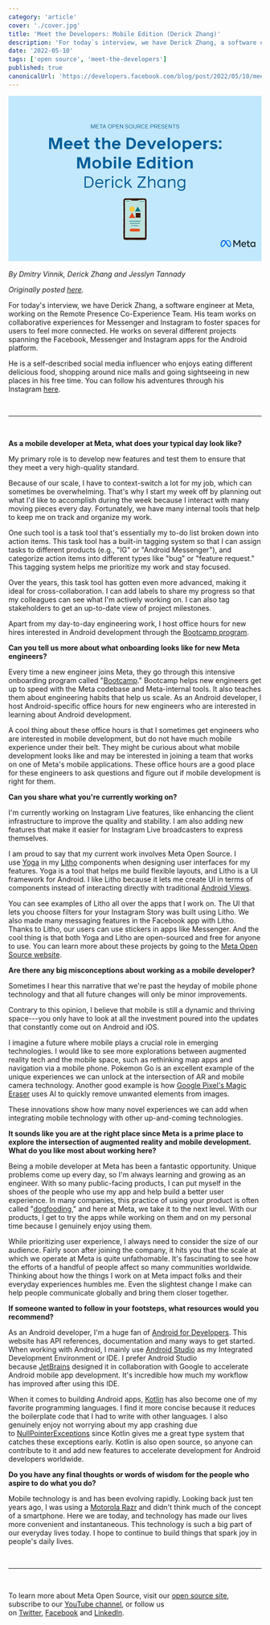 ```yaml
---
category: 'article'
cover: './cover.jpg'
title: 'Meet the Developers: Mobile Edition (Derick Zhang)'
description: 'For today`s interview, we have Derick Zhang, a software engineer at Meta, working on the Remote Presence Co-Experience Team.'
date: '2022-05-10'
tags: ['open source', 'meet-the-developers']
published: true
canonicalUrl: 'https://developers.facebook.com/blog/post/2022/05/10/meet-the-developers-derick-zhang/'
---
```


![cover](./cover.jpg)

*By Dmitry Vinnik, Derick Zhang and Jesslyn Tannady*

*Originally posted [here](https://developers.facebook.com/blog/post/2022/05/10/meet-the-developers-derick-zhang/).*

For today's interview, we have Derick Zhang, a software engineer at Meta, working on the Remote Presence Co-Experience Team. His team works on collaborative experiences for Messenger and Instagram to foster spaces for users to feel more connected. He works on several different projects spanning the Facebook, Messenger and Instagram apps for the Android platform.

He is a self-described social media influencer who enjoys eating different delicious food, shopping around nice malls and going sightseeing in new places in his free time. You can follow his adventures through his Instagram [here](https://l.facebook.com/l.php?u=https%3A%2F%2Fwww.instagram.com%2Fzmagic100%2F&h=AT38NW3Az0zEIip6sTQuAUTZxGIKyS6lcwz0k8TuthqR-cMccQvOBIzoWgBCY2QY7zrZU3Mxxh2gx6AOOqzhzg3CeVq8FU98Rf36T1KE3QU_Frt2gOxuJ78roilnfR3GjuHPCpwPDXRIN6gEiy3e6cay9DhxdDBgPDZjKWoncUg).

</br>

* * * * *

</br>

**As a mobile developer at Meta, what does your typical day look like?**

My primary role is to develop new features and test them to ensure that they meet a very high-quality standard.

Because of our scale, I have to context-switch a lot for my job, which can sometimes be overwhelming. That's why I start my week off by planning out what I'd like to accomplish during the week because I interact with many moving pieces every day. Fortunately, we have many internal tools that help to keep me on track and organize my work.

One such tool is a task tool that's essentially my to-do list broken down into action items. This task tool has a built-in tagging system so that I can assign tasks to different products (e.g., "IG" or "Android Messenger"), and categorize action items into different types like "bug" or "feature request." This tagging system helps me prioritize my work and stay focused.

Over the years, this task tool has gotten even more advanced, making it ideal for cross-collaboration. I can add labels to share my progress so that my colleagues can see what I'm actively working on. I can also tag stakeholders to get an up-to-date view of project milestones.

Apart from my day-to-day engineering work, I host office hours for new hires interested in Android development through the [Bootcamp program](https://l.facebook.com/l.php?u=https%3A%2F%2Fwww.businessinsider.com%2Finside-facebook-engineer-bootcamp-2016-3&h=AT0kBHWAydbW3mZKZzsBXvOBiqP63lt5edDeEcaG7ywXqNRdJIkMUMnW8gn81glhb_A0vJZ_T_ggFI0uOUzrQUE0pnIiAJOI45imkO4iYaSQ-SW0eCRGNb0KS_pn7I9oA9K51koyR8Oy2fqXlqc8a6fHNXJUeubNopKu153mPRc).

**Can you tell us more about what onboarding looks like for new Meta engineers?**

Every time a new engineer joins Meta, they go through this intensive onboarding program called "[Bootcamp](https://l.facebook.com/l.php?u=https%3A%2F%2Fwww.businessinsider.com%2Finside-facebook-engineer-bootcamp-2016-3&h=AT1PzCW_OtZObwMzCWYcCI3vrObFzUsvB4aAezQ1yt9EWZh7od8bNq-Arq65Mz3hZPuNzDV_g9Ekx2_t8s7cieNZ5y0n_8iUeK9cmDXyxzi1QOs9eU2FekZKl4e16nGe9O_uwZoBsRbom7z89BbIVIXmLoGedjvbTjQzP6sFc9s)." Bootcamp helps new engineers get up to speed with the Meta codebase and Meta-internal tools. It also teaches them about engineering habits that help us scale. As an Android developer, I host Android-specific office hours for new engineers who are interested in learning about Android development.

A cool thing about these office hours is that I sometimes get engineers who are interested in mobile development, but do not have much mobile experience under their belt. They might be curious about what mobile development looks like and may be interested in joining a team that works on one of Meta's mobile applications. These office hours are a good place for these engineers to ask questions and figure out if mobile development is right for them.

**Can you share what you're currently working on?**

I'm currently working on Instagram Live features, like enhancing the client infrastructure to improve the quality and stability. I am also adding new features that make it easier for Instagram Live broadcasters to express themselves.

I am proud to say that my current work involves Meta Open Source. I use [Yoga](https://l.facebook.com/l.php?u=https%3A%2F%2Fyogalayout.com%2F&h=AT3lslt512PLnYiTR8Xvr5oCMOnsk7LhgkPT7OHdnOOkC2acJhQHt0_4P89rXlIN7xy-F_fUMZbuRgMg3sjphuciPyt-34wgW_Afvg3_5QtsOJH0h2XEdt73xuBiakHwNCQtI4OIueoaq-R4OYXoq6UZrgtPc7KV2w4gY5Yrhkg) in my [Litho](https://l.facebook.com/l.php?u=https%3A%2F%2Ffblitho.com%2F&h=AT1reAcjBd1DJVsbpDZX9bw3wvdQSmySraZIF4fDRjJdtJSWhll_1J8KLs_-sxtqJG5vaAyTXiF59QEGO_wqLe0rR1AE423jbxk8t0Wj4nP7j4A0d74oWoJlrrBsLmb60a-fJ4GlUDHKPPWl_4wbxAXpKwiKgOsc3xQeb5LCkmc) components when designing user interfaces for my features. Yoga is a tool that helps me build flexible layouts, and Litho is a UI framework for Android. I like Litho because it lets me create UI in terms of components instead of interacting directly with traditional [Android Views](https://l.facebook.com/l.php?u=https%3A%2F%2Fdeveloper.android.com%2Fguide%2Ftopics%2Fui%2Fdeclaring-layout&h=AT2z5_GRvpew21NYJSsQvTGXDmoFemdMKwtn9iiI4vr9eGiCVP9pLfSIe2bFBpEBNrxDs6yScxKKT9hJRmWg_kpR095dqGqFIInlQKQtQiSdI6lNzc1acWHxBrNFvGtwWnGBagYEAe77DgiCtQgsllxRo8nsE3wakLPon-5VE_0).

You can see examples of Litho all over the apps that I work on. The UI that lets you choose filters for your Instagram Story was built using Litho. We also made many messaging features in the Facebook app with Litho. Thanks to Litho, our users can use stickers in apps like Messenger. And the cool thing is that both Yoga and Litho are open-sourced and free for anyone to use. You can learn more about these projects by going to the [Meta Open Source website](https://l.facebook.com/l.php?u=https%3A%2F%2Fopensource.fb.com%2F&h=AT3tkRFCmswY66y7uasc8cITNt78liOtob942aRT7LdW38cBkaTmpwp_qP5KSYPkuoMgPLOSWdNz0IyUcbzRtfv_Bg2FTcFWDYCkduLolItV8vHxe-ozNLO_-JO-fOhW2CKQ9SunIy_7PeMQnOa79AsBVBuz4f-9Cq2kzHl4cLI).

**Are there any big misconceptions about working as a mobile developer?**

Sometimes I hear this narrative that we're past the heyday of mobile phone technology and that all future changes will only be minor improvements.

Contrary to this opinion, I believe that mobile is still a dynamic and thriving space---you only have to look at all the investment poured into the updates that constantly come out on Android and iOS.

I imagine a future where mobile plays a crucial role in emerging technologies. I would like to see more explorations between augmented reality tech and the mobile space, such as rethinking map apps and navigation via a mobile phone. Pokemon Go is an excellent example of the unique experiences we can unlock at the intersection of AR and mobile camera technology. Another good example is how [Google Pixel's Magic Eraser](https://l.facebook.com/l.php?u=https%3A%2F%2Fwww.youtube.com%2Fwatch%3Fv%3DWA6TrAwHQug&h=AT2TqXlXSpbY0KgIPEWor_WXV8UjxH7_TzqimRbI3N-EsGPlGStuE_YFU1K-cUiT7hp0V_A8MjIiuvyXokOxAYsclITZ58fblSpRLDXulF2Ypz5g8CBDw-noYZnDjcsAUGSflrXM7w-Ru9CKHDLHI5JNydyCXQPS3R_4OYln18A) uses AI to quickly remove unwanted elements from images.

These innovations show how many novel experiences we can add when integrating mobile technology with other up-and-coming technologies.

**It sounds like you are at the right place since Meta is a prime place to explore the intersection of augmented reality and mobile development. What do you like most about working here?**

Being a mobile developer at Meta has been a fantastic opportunity. Unique problems come up every day, so I'm always learning and growing as an engineer. With so many public-facing products, I can put myself in the shoes of the people who use my app and help build a better user experience. In many companies, this practice of using your product is often called "[dogfooding](https://l.facebook.com/l.php?u=https%3A%2F%2Fen.wikipedia.org%2Fwiki%2FEating_your_own_dog_food&h=AT1lWb5ywRmZ800M0WfbzKdg5qPOlc1RiqVHxGQyA-_B7T9QwL1JHxEwhRoAE3cQDCb3huLCnYSNnaa5BZhVbgudwykp_2QnIWSKfCw5rOd3AoRlijlE5EXpVbpUi5lV8Ak65hzyepTO62OT9YmD0q5wXH5qXRzU2mZsKDIVkHw)," and here at Meta, we take it to the next level. With our products, I get to try the apps while working on them and on my personal time because I genuinely enjoy using them.

While prioritizing user experience, I always need to consider the size of our audience. Fairly soon after joining the company, it hits you that the scale at which we operate at Meta is quite unfathomable. It's fascinating to see how the efforts of a handful of people affect so many communities worldwide. Thinking about how the things I work on at Meta impact folks and their everyday experiences humbles me. Even the slightest change I make can help people communicate globally and bring them closer together.

**If someone wanted to follow in your footsteps, what resources would you recommend?**

As an Android developer, I'm a huge fan of [Android for Developers](https://l.facebook.com/l.php?u=https%3A%2F%2Fdeveloper.android.com%2F&h=AT0AxClKpLsvBL7ny7v4lsHj6n-Lzo8EF31kNNn6vUbFUvFdwXODUK4x8fPiydyFB27yffnm2izwBWPzDdLA5zhoFOV2m5e1M88PYJ68g4paETjdDdsRDykK_TE1odz8md7S40ZFfoeC685GBskW9N2XqPU5QNHauBf6aC3sfVc). This website has API references, documentation and many ways to get started. When working with Android, I mainly use [Android Studio](https://l.facebook.com/l.php?u=https%3A%2F%2Fdeveloper.android.com%2Fstudio%2F&h=AT3OTKliNlWzh8lq0u7huIxTkM2kVUQ4PuSBYwungW-5y36ZuuLXpb2tJIPztqkg7LMrwHGmfT9ouhfLRz3A2wUWfjDB9BndTQAZkyOBwhUTgnZn2AI5VLozT6i6yYYMf5qHEy25A_HGGmhQnFMY5rEXXmdjj-gCOnqYJxxSR7s) as my Integrated Development Environment or IDE. I prefer Android Studio because [JetBrains](https://l.facebook.com/l.php?u=https%3A%2F%2Fwww.jetbrains.com%2F&h=AT2Remwai1_8phK9auAKMOktpXzaCdwUFo7BfRHl68wXAWs65f6T02bhs2SmHUpP1JUbvpZXdDai_rFbRlCispVFF6gEwzJ9Ydvd2e3D3jEKor6dWErbnoQE9b51cw5x-i02UK65hs6aKhM_370GieJ7It_eKLZbAg9u83V5-wI) designed it in collaboration with Google to accelerate Android mobile app development. It's incredible how much my workflow has improved after using this IDE.

When it comes to building Android apps, [Kotlin](https://l.facebook.com/l.php?u=https%3A%2F%2Fkotlinlang.org%2F&h=AT3P_5kn7_PA-71-FcZx5YpGv0FjxXG_PkPDwPOUL_jeF-W5HGtfMNGq5FlK1TF4proy8tT_C0-idcCLe8FstfJ5ZUBJP_zKwps3RytQdzwdlR-dNS7EnJORuOhpIFSPXId18XEKTDp3UuyvYMkgMF7Sj4x_m1ycEiTekqEj3Wg) has also become one of my favorite programming languages. I find it more concise because it reduces the boilerplate code that I had to write with other languages. I also genuinely enjoy not worrying about my app crashing due to [NullPointerExceptions](https://l.facebook.com/l.php?u=https%3A%2F%2Fdocs.oracle.com%2Fjavase%2F7%2Fdocs%2Fapi%2Fjava%2Flang%2FNullPointerException.html&h=AT3UjfvQJkALvk-QDISQw8E5S7yRe8KXhRlBvsKAfTe-mJSukG-Oad8hrPy7ncV845RKE40TNJteVPbh2GKq-EQK46bsoLkO9kMNFEGquvOakyHbzqXTacMjQi2DUsjXH2_KFYdVVR08ze8Jq78WqwUGg-TC_n1eQgyA-P7ta2I) since Kotlin gives me a great type system that catches these exceptions early. Kotlin is also open source, so anyone can contribute to it and add new features to accelerate development for Android developers worldwide.

**Do you have any final thoughts or words of wisdom for the people who aspire to do what you do?**

Mobile technology is and has been evolving rapidly. Looking back just ten years ago, I was using a [Motorola Razr](https://l.facebook.com/l.php?u=https%3A%2F%2Fen.wikipedia.org%2Fwiki%2FMotorola_Razr&h=AT2bCzzjeHOkZnD1KXBwbuajGtwvBLIUwKUr78bzkp2Jx5riRhX6OR4GkollJT3EfhiY89fJr5fjMAdq1GtqyH1cziGjrbF39gkBBIlA-qYiPDIUKiEt18cRr-JO2OgE3s7AfEP1me_hYyQQMjKSRyUabKcmnKBRMYDdRUEuYM0) and didn't think much of the concept of a smartphone. Here we are today, and technology has made our lives more convenient and instantaneous. This technology is such a big part of our everyday lives today. I hope to continue to build things that spark joy in people's daily lives.

</br>

* * * * *

</br>

To learn more about Meta Open Source, visit our [open source site](https://opensource.facebook.com/), subscribe to our [YouTube channel](https://l.facebook.com/l.php?u=https%3A%2F%2Fwww.youtube.com%2Fchannel%2FUCCQY962PmHabTjaHv2wJzfQ&h=AT3SKZHzXUqF5o7UJ6d5Z5Pnzhu3QV84aPFMWUygJ9vg0hVVVzsjRgDHjcABdeJr7FtknajwAY7UchvVMEYzjqUu-JveBr3yL8U6T-3rE2Yll9frcs7c6uu9KcEEeZnEwcB6I2gCRIvRVZbs_xJW_LGtM8xvwc00i-kcSJb44TI), or follow us on [Twitter](https://l.facebook.com/l.php?u=https%3A%2F%2Ftwitter.com%2FmetaOpenSource&h=AT2isXuP-WECv0tv7CklgLjP-wZaHEXrbe5zrZO3YvRBEZVfkj13V0YZjCjyieemn4YZi21_YP4J8-nwDfQnpuRN7yXKTsFOdAwshixlVUIslCVBwz1-HYOOAkaO3BbDBz0shbwiFKvB-jxqfAxDcF7dV9x_Cim_xsGrigXMlm0), [Facebook](https://www.facebook.com/MetaOpenSource) and [LinkedIn](https://l.facebook.com/l.php?u=https%3A%2F%2Fwww.linkedin.com%2Fshowcase%2Fmeta-open-source&h=AT3miYmzBJKiERqi94VMIn5tRNhP8ILIUUgYdlkWxI0_WbsRcXj6DyvhrCAYZbE5daQJiP6OUhRsM13EIvjHQ0kq5gxGPJkbY2TDLyNn--zikfP3yqwXudcSr3V6UovsfynOEYOix0kl7EGdK7cqjQ0cdsrVDEE46TQxlkz6uio).
